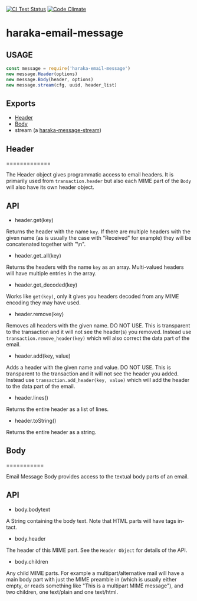 [![CI Test Status][ci-img]][ci-url]
[![Code Climate][clim-img]][clim-url]

# haraka-email-message

## USAGE

```js
const message = require('haraka-email-message')
new message.Header(options)
new message.Body(header, options)
new message.stream(cfg, uuid, header_list)
```

## Exports

- [Header](#Header)
- [Body](#Body)
- stream (a [haraka-message-stream](https://github.com/haraka/message-stream))

## Header

=============

The Header object gives programmatic access to email headers. It is primarily
used from `transaction.header` but also each MIME part of the `Body` will
also have its own header object.

## API

- header.get(key)

Returns the header with the name `key`. If there are multiple headers with
the given name (as is usually the case with "Received" for example) they will
be concatenated together with "\n".

- header.get_all(key)

Returns the headers with the name `key` as an array. Multi-valued headers
will have multiple entries in the array.

- header.get_decoded(key)

Works like `get(key)`, only it gives you headers decoded from any MIME encoding
they may have used.

- header.remove(key)

Removes all headers with the given name. DO NOT USE. This is transparent to
the transaction and it will not see the header(s) you removed. Instead use
`transaction.remove_header(key)` which will also correct the data part of
the email.

- header.add(key, value)

Adds a header with the given name and value. DO NOT USE. This is transparent
to the transaction and it will not see the header you added. Instead use
`transaction.add_header(key, value)` which will add the header to the data
part of the email.

- header.lines()

Returns the entire header as a list of lines.

- header.toString()

Returns the entire header as a string.

## Body

===========

Email Message Body provides access to the textual body parts of an email.

## API

- body.bodytext

A String containing the body text. Note that HTML parts will have tags in-tact.

- body.header

The header of this MIME part. See the `Header Object` for details of the API.

- body.children

Any child MIME parts. For example a multipart/alternative mail will have a
main body part with just the MIME preamble in (which is usually either empty,
or reads something like "This is a multipart MIME message"), and two
children, one text/plain and one text/html.

<!-- leave these buried at the bottom of the document -->

[ci-img]: https://github.com/haraka/email-message/actions/workflows/ci.yml/badge.svg
[ci-url]: https://github.com/haraka/email-message/actions/workflows/ci.yml
[clim-img]: https://codeclimate.com/github/haraka/email-message/badges/gpa.svg
[clim-url]: https://codeclimate.com/github/haraka/email-message
